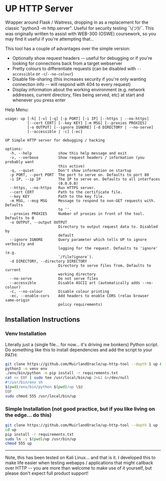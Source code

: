 # UP HTTP Server

Wrapper around Flask / Waitress, dropping in as a replacement for the classic "python3 -m http.server". Useful for security testing ¯\\_(ツ)_/¯. This was originally written to assist with WEB-300 (OSWE) coursework, so you may find it useful if you're attempting that... 

This tool has a couple of advantages over the simple version:
* Optionally show request headers -- useful for debugging or if you're looking for connections back from a target webserver
* Pretty colours to differentiate requests (can be disabled with `--accessible` or `-c`/`--no-colour`)
* Disable file-sharing (this increases security if you're only wanting connection info -- will respond with 404 to every request)
* Display information about the working environment (e.g. network addresses, current directory, files being served, etc) at start and whenever you press enter

Help Menu:
```
usage: up [-h] [-v] [-q] [-p PORT] [-i IP] [--https | --no-https] 
          [--cert CERT] [--key KEY] [-m MSG] [--proxies PROXIES]
          [-o OUTPUT] [--ignore IGNORE] [-d DIRECTORY | --no-serve]
          [--accessible | -c] [-ec]

UP Simple HTTP server for debugging / hacking

options:
  -h, --help            show this help message and exit
  -v, --verbose         Show request headers / information (you probably want
                        this active)
  -q, --quiet           Don't show information on startup
  -p PORT, --port PORT  The port to serve on. Defaults to port 80
  -i IP, --ip IP        The IP to serve on. Defaults to all interfaces
                        (0.0.0.0)
  --https, --no-https   Run HTTPS server.
  --cert CERT           Path to the certificate file.
  --key KEY             Path to the key file.
  -m MSG, --msg MSG     Message to respond to non-GET requests with. Defaults
                        to ''.
  --proxies PROXIES     Number of proxies in front of the tool. Defaults to 0
  -o OUTPUT, --output OUTPUT
                        Directory to output request data to. Disabled by
                        default
  --ignore IGNORE       Query parameter which tells UP to ignore verbosity and
                        logging for the request. Defaults to 'ignore' (e.g.
                        `/file?ignore`).
  -d DIRECTORY, --directory DIRECTORY
                        Directory to serve files from. Defaults to current
                        working directory
  --no-serve            Do not serve files
  --accessible          Disable ASCII art (automatically adds --no-colour)
  -c, --no-colour       Disable colour printing
  -ec, --enable-cors    Add headers to enable CORS (relax browser same-origin
                        policy requirements)
```

## Installation Instructions

### Venv Installation

Literally just a (single file... for now... it's driving me bonkers) Python script. Do something like this to install dependencies and add the script to your PATH:
```bash
git clone https://github.com/MuirlandOracle/up-http-tool --depth 1 up && cd up
python3 -m venv env
./env/bin/python -m pip install -r requirements.txt
cat << EOF | sudo tee /usr/local/bin/up 2>&1 &>/dev/null
#!/usr/bin/env sh
$(pwd)/env/bin/python $(pwd)/up \$@
EOF
sudo chmod 555 /usr/local/bin/up
```

### Simple Installation (not good practice, but if you like living on the edge... do this)
```bash
git clone https://github.com/MuirlandOracle/up-http-tool --depth 1 up
cd up
pip install -r requirements.txt
sudo ln -s $(pwd)/up /usr/bin/up
chmod 555 up
```
---

Note, this has been tested on Kali Linux... and that is it. I developed this to make life easier when testing webapps / applications that might callback over HTTP -- you are more than welcome to make use of it yourself, but please don't expect full product support!
